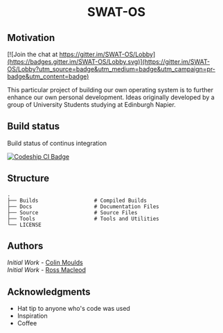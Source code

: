 <h1 align="center">SWAT-OS</h1>

## Motivation

[![Join the chat at https://gitter.im/SWAT-OS/Lobby](https://badges.gitter.im/SWAT-OS/Lobby.svg)](https://gitter.im/SWAT-OS/Lobby?utm_source=badge&utm_medium=badge&utm_campaign=pr-badge&utm_content=badge)

This particular project of building our own operating system is to further enhance our own personal development. Ideas originally developed by a group of University Students studying at Edinburgh Napier.

## Build status

Build status of continus integration

[![Codeship CI Badge](https://app.codeship.com/projects/ce698c00-9e5d-0135-8178-6e6128b91f9d/status?branch=master)](https://codeship.com)

## Structure

    .
    ├── Builds                  # Compiled Builds
    ├── Docs                    # Documentation Files
    ├── Source                  # Source Files
    ├── Tools                   # Tools and Utilities
    └── LICENSE

## Authors

*Initial Work* - [Colin Moulds](https://github.com/ColinMoulds)
<br>
*Initial Work* - [Ross Macleod](https://github.com/JesterWolf)

## Acknowledgments

* Hat tip to anyone who's code was used
* Inspiration
* Coffee